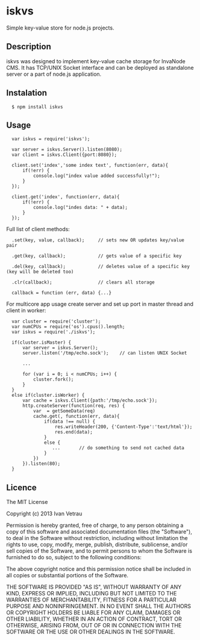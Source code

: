 iskvs
==============

Simple key-value store for node.js projects.

## Description

iskvs was designed to implement key-value cache storage for InvaNode CMS. It has TCP/UNIX Socket interface and can be deployed as standalone server or a part of node.js application.

## Instalation

      $ npm install iskvs

## Usage

      var iskvs = require('iskvs');
      
      var server = iskvs.Server().listen(8080);
      var client = iskvs.Client({port:8080});

      client.set('index','some index text', function(err, data){
          if(!err) {
              console.log("index value added successfully!");
          }
      });

      client.get('index', function(err, data){
          if(!err) {
              console.log("indes data: " + data);
          }
      });

Full list of client methods: 

      .set(key, value, callback);     // sets new OR updates key/value pair 
      
      .get(key, callback);            // gets value of a specific key
      
      .del(key, callback);            // deletes value of a specific key (key will be deleted too)
      
      .clr(callback);                 // clears all storage

      callback = function (err, data) {...} 

For multicore app usage create server and set up port in master thread and client in worker:
      
      var cluster = require('cluster');
      var numCPUs = require('os').cpus().length;
      var iskvs = require('./iskvs');
      
      if(cluster.isMaster) {
          var server = iskvs.Server();
          server.listen('/tmp/echo.sock');    // can listen UNIX Socket

          ...

          for (var i = 0; i < numCPUs; i++) {
              cluster.fork();
          }
      }
      else if(cluster.isWorker) {
          var cache = iskvs.Client({path:'/tmp/echo.sock'});
          http.createServer(function(req, res) {
              var  = getSomeData(req)
              cache.get(, function(err, data){
                  if(data !== null) {
                      res.writeHeader(200, {'Content-Type':'text/html'});
                      res.end(data);
                  }
                  else {
                     ...       // do something to send not cached data
                  }  
              })
          }).listen(80);  
      }
      
      
## Licence

The MIT License

Copyright (c) 2013 Ivan Vetrau

Permission is hereby granted, free of charge, to any person obtaining a copy of this software and associated documentation files (the "Software"), to deal in the Software without restriction, including without limitation the rights to use, copy, modify, merge, publish, distribute, sublicense, and/or sell copies of the Software, and to permit persons to whom the Software is furnished to do so, subject to the following conditions:

The above copyright notice and this permission notice shall be included in all copies or substantial portions of the Software.

THE SOFTWARE IS PROVIDED "AS IS", WITHOUT WARRANTY OF ANY KIND, EXPRESS OR IMPLIED, INCLUDING BUT NOT LIMITED TO THE WARRANTIES OF MERCHANTABILITY, FITNESS FOR A PARTICULAR PURPOSE AND NONINFRINGEMENT. IN NO EVENT SHALL THE AUTHORS OR COPYRIGHT HOLDERS BE LIABLE FOR ANY CLAIM, DAMAGES OR OTHER LIABILITY, WHETHER IN AN ACTION OF CONTRACT, TORT OR OTHERWISE, ARISING FROM, OUT OF OR IN CONNECTION WITH THE SOFTWARE OR THE USE OR OTHER DEALINGS IN THE SOFTWARE.